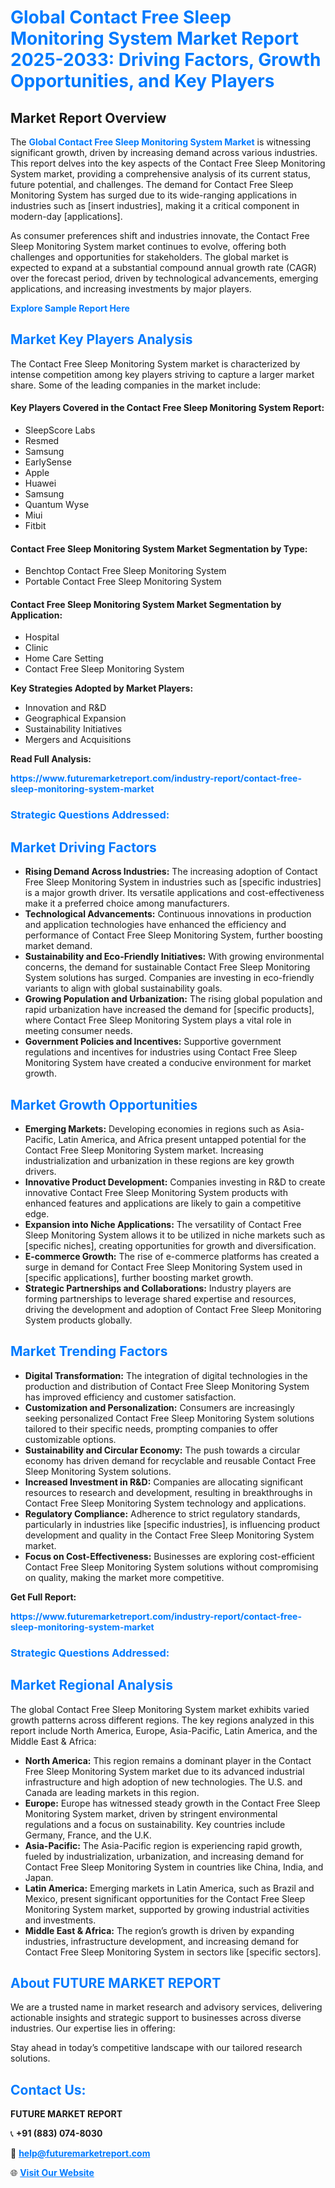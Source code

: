 <h1 style="color: #007BFF;">Global Contact Free Sleep Monitoring System Market Report 2025-2033: Driving Factors, Growth Opportunities, and Key Players</h1>

<section id="overview">
<h2>Market Report Overview</h2>
<p>The <a href="https://www.futuremarketreport.com/industry-report/contact-free-sleep-monitoring-system-market" style="color: #007BFF; text-decoration: none;"><strong>Global Contact Free Sleep Monitoring System Market</strong></a> is witnessing significant growth, driven by increasing demand across various industries. This report delves into the key aspects of the Contact Free Sleep Monitoring System market, providing a comprehensive analysis of its current status, future potential, and challenges. The demand for Contact Free Sleep Monitoring System has surged due to its wide-ranging applications in industries such as [insert industries], making it a critical component in modern-day [applications].</p>
<p>As consumer preferences shift and industries innovate, the Contact Free Sleep Monitoring System market continues to evolve, offering both challenges and opportunities for stakeholders. The global market is expected to expand at a substantial compound annual growth rate (CAGR) over the forecast period, driven by technological advancements, emerging applications, and increasing investments by major players.</p>
</section>

<section id="overview">
<p><a href="https://www.futuremarketreport.com/request-sample/reportId=127365" style="color: #007BFF; text-decoration: none;"><strong>Explore Sample Report Here</strong></a></p>
</section>

<section id="key-players">
<h2 style="color: #007BFF;">Market Key Players Analysis</h2>
<p>The Contact Free Sleep Monitoring System market is characterized by intense competition among key players striving to capture a larger market share. Some of the leading companies in the market include:</p>
<h4>Key Players Covered in the Contact Free Sleep Monitoring System Report:</h4>
<ul><li>SleepScore Labs</li><li>Resmed</li><li>Samsung</li><li>EarlySense</li><li>Apple</li><li>Huawei</li><li>Samsung</li><li>Quantum Wyse</li><li>Miui</li><li>Fitbit</li></ul>
<h4>Contact Free Sleep Monitoring System Market Segmentation by Type:</h4>
<ul><li>Benchtop Contact Free Sleep Monitoring System</li><li>Portable Contact Free Sleep Monitoring System</li></ul>

<h4>Contact Free Sleep Monitoring System Market Segmentation by Application:</h4>
<ul><li>Hospital</li><li>Clinic</li><li>Home Care Setting</li><li>Contact Free Sleep Monitoring System</li></ul>
<p><strong>Key Strategies Adopted by Market Players:</strong></p>
<ul>
<li>Innovation and R&D</li>
<li>Geographical Expansion</li>
<li>Sustainability Initiatives</li>
<li>Mergers and Acquisitions</li>
</ul>
</section>

<section>
<p><strong>Read Full Analysis: </strong></p><a href="https://www.futuremarketreport.com/industry-report/contact-free-sleep-monitoring-system-market" style="color: #007BFF; text-decoration: none;"><strong>https://www.futuremarketreport.com/industry-report/contact-free-sleep-monitoring-system-market</strong></a>
<h3 style="color: #007BFF;">Strategic Questions Addressed:</h3>
</section>

<section id="driving-factors">
<h2 style="color: #007BFF;">Market Driving Factors</h2>
<ul>
<li><strong>Rising Demand Across Industries:</strong> The increasing adoption of Contact Free Sleep Monitoring System in industries such as [specific industries] is a major growth driver. Its versatile applications and cost-effectiveness make it a preferred choice among manufacturers.</li>
<li><strong>Technological Advancements:</strong> Continuous innovations in production and application technologies have enhanced the efficiency and performance of Contact Free Sleep Monitoring System, further boosting market demand.</li>
<li><strong>Sustainability and Eco-Friendly Initiatives:</strong> With growing environmental concerns, the demand for sustainable Contact Free Sleep Monitoring System solutions has surged. Companies are investing in eco-friendly variants to align with global sustainability goals.</li>
<li><strong>Growing Population and Urbanization:</strong> The rising global population and rapid urbanization have increased the demand for [specific products], where Contact Free Sleep Monitoring System plays a vital role in meeting consumer needs.</li>
<li><strong>Government Policies and Incentives:</strong> Supportive government regulations and incentives for industries using Contact Free Sleep Monitoring System have created a conducive environment for market growth.</li>
</ul>
</section>

<section id="growth-opportunities">
<h2 style="color: #007BFF;">Market Growth Opportunities</h2>
<ul>
<li><strong>Emerging Markets:</strong> Developing economies in regions such as Asia-Pacific, Latin America, and Africa present untapped potential for the Contact Free Sleep Monitoring System market. Increasing industrialization and urbanization in these regions are key growth drivers.</li>
<li><strong>Innovative Product Development:</strong> Companies investing in R&D to create innovative Contact Free Sleep Monitoring System products with enhanced features and applications are likely to gain a competitive edge.</li>
<li><strong>Expansion into Niche Applications:</strong> The versatility of Contact Free Sleep Monitoring System allows it to be utilized in niche markets such as [specific niches], creating opportunities for growth and diversification.</li>
<li><strong>E-commerce Growth:</strong> The rise of e-commerce platforms has created a surge in demand for Contact Free Sleep Monitoring System used in [specific applications], further boosting market growth.</li>
<li><strong>Strategic Partnerships and Collaborations:</strong> Industry players are forming partnerships to leverage shared expertise and resources, driving the development and adoption of Contact Free Sleep Monitoring System products globally.</li>
</ul>
</section>

<section id="trending-factors">
<h2 style="color: #007BFF;">Market Trending Factors</h2>
<ul>
<li><strong>Digital Transformation:</strong> The integration of digital technologies in the production and distribution of Contact Free Sleep Monitoring System has improved efficiency and customer satisfaction.</li>
<li><strong>Customization and Personalization:</strong> Consumers are increasingly seeking personalized Contact Free Sleep Monitoring System solutions tailored to their specific needs, prompting companies to offer customizable options.</li>
<li><strong>Sustainability and Circular Economy:</strong> The push towards a circular economy has driven demand for recyclable and reusable Contact Free Sleep Monitoring System solutions.</li>
<li><strong>Increased Investment in R&D:</strong> Companies are allocating significant resources to research and development, resulting in breakthroughs in Contact Free Sleep Monitoring System technology and applications.</li>
<li><strong>Regulatory Compliance:</strong> Adherence to strict regulatory standards, particularly in industries like [specific industries], is influencing product development and quality in the Contact Free Sleep Monitoring System market.</li>
<li><strong>Focus on Cost-Effectiveness:</strong> Businesses are exploring cost-efficient Contact Free Sleep Monitoring System solutions without compromising on quality, making the market more competitive.</li>
</ul>
</section>

<section>
<p><strong>Get Full Report: </strong></p><a href="https://www.futuremarketreport.com/industry-report/contact-free-sleep-monitoring-system-market" style="color: #007BFF; text-decoration: none;"><strong>https://www.futuremarketreport.com/industry-report/contact-free-sleep-monitoring-system-market</strong></a>
<h3 style="color: #007BFF;">Strategic Questions Addressed:</h3>
</section>


<section id="regional-analysis">
<h2 style="color: #007BFF;">Market Regional Analysis</h2>
<p>The global Contact Free Sleep Monitoring System market exhibits varied growth patterns across different regions. The key regions analyzed in this report include North America, Europe, Asia-Pacific, Latin America, and the Middle East & Africa:</p>
<ul>
<li><strong>North America:</strong> This region remains a dominant player in the Contact Free Sleep Monitoring System market due to its advanced industrial infrastructure and high adoption of new technologies. The U.S. and Canada are leading markets in this region.</li>
<li><strong>Europe:</strong> Europe has witnessed steady growth in the Contact Free Sleep Monitoring System market, driven by stringent environmental regulations and a focus on sustainability. Key countries include Germany, France, and the U.K.</li>
<li><strong>Asia-Pacific:</strong> The Asia-Pacific region is experiencing rapid growth, fueled by industrialization, urbanization, and increasing demand for Contact Free Sleep Monitoring System in countries like China, India, and Japan.</li>
<li><strong>Latin America:</strong> Emerging markets in Latin America, such as Brazil and Mexico, present significant opportunities for the Contact Free Sleep Monitoring System market, supported by growing industrial activities and investments.</li>
<li><strong>Middle East & Africa:</strong> The region’s growth is driven by expanding industries, infrastructure development, and increasing demand for Contact Free Sleep Monitoring System in sectors like [specific sectors].</li>
</ul>
</section>

<footer>
<h2 style="color: #007BFF;">About FUTURE MARKET REPORT</h2>
<p>We are a trusted name in market research and advisory services, delivering actionable insights and strategic support to businesses across diverse industries. Our expertise lies in offering:</p>

<p>Stay ahead in today’s competitive landscape with our tailored research solutions.</p>

<h2 style="color: #007BFF;">Contact Us:</h2>
<p><strong>FUTURE MARKET REPORT</strong></p>
<p>📞 <strong>+91 (883) 074-8030</strong></p>
<p>📧 <strong><a href="mailto:help@futuremarketreport.com" style="color: #007BFF;">help@futuremarketreport.com</a></strong></p>
<p>🌐 <strong><a href="https://www.futuremarketreport.com/" style="color: #007BFF;">Visit Our Website</a></strong></p>
</footer>